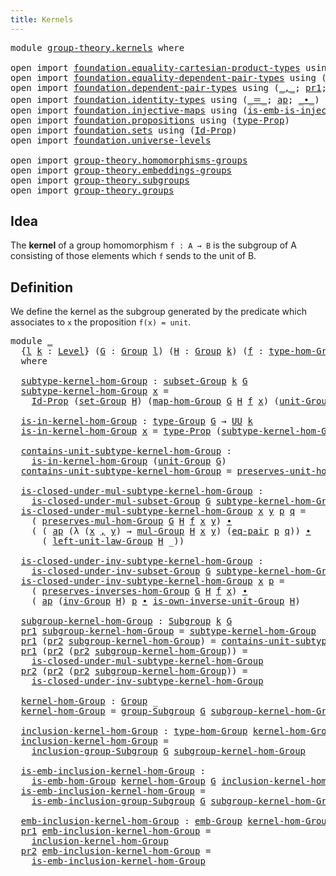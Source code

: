 ```yaml
---
title: Kernels
---
```


<pre class="Agda"><a id="33" class="Keyword">module</a> <a id="40" href="group-theory.kernels.html" class="Module">group-theory.kernels</a> <a id="61" class="Keyword">where</a>

<a id="68" class="Keyword">open</a> <a id="73" class="Keyword">import</a> <a id="80" href="foundation.equality-cartesian-product-types.html" class="Module">foundation.equality-cartesian-product-types</a> <a id="124" class="Keyword">using</a> <a id="130" class="Symbol">(</a><a id="131" href="foundation.equality-cartesian-product-types.html#1270" class="Function">eq-pair</a><a id="138" class="Symbol">)</a>
<a id="140" class="Keyword">open</a> <a id="145" class="Keyword">import</a> <a id="152" href="foundation.equality-dependent-pair-types.html" class="Module">foundation.equality-dependent-pair-types</a> <a id="193" class="Keyword">using</a> <a id="199" class="Symbol">(</a><a id="200" href="foundation.equality-dependent-pair-types.html#1481" class="Function">eq-pair-Σ</a><a id="209" class="Symbol">)</a>
<a id="211" class="Keyword">open</a> <a id="216" class="Keyword">import</a> <a id="223" href="foundation.dependent-pair-types.html" class="Module">foundation.dependent-pair-types</a> <a id="255" class="Keyword">using</a> <a id="261" class="Symbol">(</a><a id="262" href="foundation-core.dependent-pair-types.html#692" class="InductiveConstructor Operator">_,_</a><a id="265" class="Symbol">;</a> <a id="267" href="foundation-core.dependent-pair-types.html#605" class="Field">pr1</a><a id="270" class="Symbol">;</a> <a id="272" href="foundation-core.dependent-pair-types.html#617" class="Field">pr2</a><a id="275" class="Symbol">)</a>
<a id="277" class="Keyword">open</a> <a id="282" class="Keyword">import</a> <a id="289" href="foundation.identity-types.html" class="Module">foundation.identity-types</a> <a id="315" class="Keyword">using</a> <a id="321" class="Symbol">(</a><a id="322" href="foundation-core.identity-types.html#1865" class="Function Operator">_＝_</a><a id="325" class="Symbol">;</a> <a id="327" href="foundation-core.identity-types.html#4003" class="Function">ap</a><a id="329" class="Symbol">;</a> <a id="331" href="foundation-core.identity-types.html#2425" class="Function Operator">_∙_</a><a id="334" class="Symbol">)</a>
<a id="336" class="Keyword">open</a> <a id="341" class="Keyword">import</a> <a id="348" href="foundation.injective-maps.html" class="Module">foundation.injective-maps</a> <a id="374" class="Keyword">using</a> <a id="380" class="Symbol">(</a><a id="381" href="foundation.injective-maps.html#3988" class="Function">is-emb-is-injective&#39;</a><a id="401" class="Symbol">)</a>
<a id="403" class="Keyword">open</a> <a id="408" class="Keyword">import</a> <a id="415" href="foundation.propositions.html" class="Module">foundation.propositions</a> <a id="439" class="Keyword">using</a> <a id="445" class="Symbol">(</a><a id="446" href="foundation-core.propositions.html#1495" class="Function">type-Prop</a><a id="455" class="Symbol">)</a>
<a id="457" class="Keyword">open</a> <a id="462" class="Keyword">import</a> <a id="469" href="foundation.sets.html" class="Module">foundation.sets</a> <a id="485" class="Keyword">using</a> <a id="491" class="Symbol">(</a><a id="492" href="foundation-core.sets.html#1420" class="Function">Id-Prop</a><a id="499" class="Symbol">)</a>
<a id="501" class="Keyword">open</a> <a id="506" class="Keyword">import</a> <a id="513" href="foundation.universe-levels.html" class="Module">foundation.universe-levels</a>

<a id="541" class="Keyword">open</a> <a id="546" class="Keyword">import</a> <a id="553" href="group-theory.homomorphisms-groups.html" class="Module">group-theory.homomorphisms-groups</a>
<a id="587" class="Keyword">open</a> <a id="592" class="Keyword">import</a> <a id="599" href="group-theory.embeddings-groups.html" class="Module">group-theory.embeddings-groups</a>
<a id="630" class="Keyword">open</a> <a id="635" class="Keyword">import</a> <a id="642" href="group-theory.subgroups.html" class="Module">group-theory.subgroups</a>
<a id="665" class="Keyword">open</a> <a id="670" class="Keyword">import</a> <a id="677" href="group-theory.groups.html" class="Module">group-theory.groups</a>
</pre>
## Idea

The **kernel** of a group homomorphism `f : A → B` is the subgroup of A consisting of those elements which `f` sends to the unit of B.

## Definition

We define the kernel as the subgroup generated by the predicate which associates to `x` the proposition `f(x) = unit`.

<pre class="Agda"><a id="990" class="Keyword">module</a> <a id="997" href="group-theory.kernels.html#997" class="Module">_</a>
  <a id="1001" class="Symbol">{</a><a id="1002" href="group-theory.kernels.html#1002" class="Bound">l</a> <a id="1004" href="group-theory.kernels.html#1004" class="Bound">k</a> <a id="1006" class="Symbol">:</a> <a id="1008" href="Agda.Primitive.html#597" class="Postulate">Level</a><a id="1013" class="Symbol">}</a> <a id="1015" class="Symbol">(</a><a id="1016" href="group-theory.kernels.html#1016" class="Bound">G</a> <a id="1018" class="Symbol">:</a> <a id="1020" href="group-theory.groups.html#2481" class="Function">Group</a> <a id="1026" href="group-theory.kernels.html#1002" class="Bound">l</a><a id="1027" class="Symbol">)</a> <a id="1029" class="Symbol">(</a><a id="1030" href="group-theory.kernels.html#1030" class="Bound">H</a> <a id="1032" class="Symbol">:</a> <a id="1034" href="group-theory.groups.html#2481" class="Function">Group</a> <a id="1040" href="group-theory.kernels.html#1004" class="Bound">k</a><a id="1041" class="Symbol">)</a> <a id="1043" class="Symbol">(</a><a id="1044" href="group-theory.kernels.html#1044" class="Bound">f</a> <a id="1046" class="Symbol">:</a> <a id="1048" href="group-theory.homomorphisms-groups.html#1630" class="Function">type-hom-Group</a> <a id="1063" href="group-theory.kernels.html#1016" class="Bound">G</a> <a id="1065" href="group-theory.kernels.html#1030" class="Bound">H</a><a id="1066" class="Symbol">)</a>
  <a id="1070" class="Keyword">where</a>

  <a id="1079" href="group-theory.kernels.html#1079" class="Function">subtype-kernel-hom-Group</a> <a id="1104" class="Symbol">:</a> <a id="1106" href="group-theory.subgroups.html#2113" class="Function">subset-Group</a> <a id="1119" href="group-theory.kernels.html#1004" class="Bound">k</a> <a id="1121" href="group-theory.kernels.html#1016" class="Bound">G</a>
  <a id="1125" href="group-theory.kernels.html#1079" class="Function">subtype-kernel-hom-Group</a> <a id="1150" href="group-theory.kernels.html#1150" class="Bound">x</a> <a id="1152" class="Symbol">=</a>
    <a id="1158" href="foundation-core.sets.html#1420" class="Function">Id-Prop</a> <a id="1166" class="Symbol">(</a><a id="1167" href="group-theory.groups.html#2664" class="Function">set-Group</a> <a id="1177" href="group-theory.kernels.html#1030" class="Bound">H</a><a id="1178" class="Symbol">)</a> <a id="1180" class="Symbol">(</a><a id="1181" href="group-theory.homomorphisms-groups.html#1759" class="Function">map-hom-Group</a> <a id="1195" href="group-theory.kernels.html#1016" class="Bound">G</a> <a id="1197" href="group-theory.kernels.html#1030" class="Bound">H</a> <a id="1199" href="group-theory.kernels.html#1044" class="Bound">f</a> <a id="1201" href="group-theory.kernels.html#1150" class="Bound">x</a><a id="1202" class="Symbol">)</a> <a id="1204" class="Symbol">(</a><a id="1205" href="group-theory.groups.html#3768" class="Function">unit-Group</a> <a id="1216" href="group-theory.kernels.html#1030" class="Bound">H</a><a id="1217" class="Symbol">)</a>

  <a id="1222" href="group-theory.kernels.html#1222" class="Function">is-in-kernel-hom-Group</a> <a id="1245" class="Symbol">:</a> <a id="1247" href="group-theory.groups.html#2724" class="Function">type-Group</a> <a id="1258" href="group-theory.kernels.html#1016" class="Bound">G</a> <a id="1260" class="Symbol">→</a> <a id="1262" href="foundation-core.universe-levels.html#235" class="Primitive">UU</a> <a id="1265" href="group-theory.kernels.html#1004" class="Bound">k</a>
  <a id="1269" href="group-theory.kernels.html#1222" class="Function">is-in-kernel-hom-Group</a> <a id="1292" href="group-theory.kernels.html#1292" class="Bound">x</a> <a id="1294" class="Symbol">=</a> <a id="1296" href="foundation-core.propositions.html#1495" class="Function">type-Prop</a> <a id="1306" class="Symbol">(</a><a id="1307" href="group-theory.kernels.html#1079" class="Function">subtype-kernel-hom-Group</a> <a id="1332" href="group-theory.kernels.html#1292" class="Bound">x</a><a id="1333" class="Symbol">)</a>

  <a id="1338" href="group-theory.kernels.html#1338" class="Function">contains-unit-subtype-kernel-hom-Group</a> <a id="1377" class="Symbol">:</a>
    <a id="1383" href="group-theory.kernels.html#1222" class="Function">is-in-kernel-hom-Group</a> <a id="1406" class="Symbol">(</a><a id="1407" href="group-theory.groups.html#3768" class="Function">unit-Group</a> <a id="1418" href="group-theory.kernels.html#1016" class="Bound">G</a><a id="1419" class="Symbol">)</a>
  <a id="1423" href="group-theory.kernels.html#1338" class="Function">contains-unit-subtype-kernel-hom-Group</a> <a id="1462" class="Symbol">=</a> <a id="1464" href="group-theory.homomorphisms-groups.html#5812" class="Function">preserves-unit-hom-Group</a> <a id="1489" href="group-theory.kernels.html#1016" class="Bound">G</a> <a id="1491" href="group-theory.kernels.html#1030" class="Bound">H</a> <a id="1493" href="group-theory.kernels.html#1044" class="Bound">f</a>

  <a id="1498" href="group-theory.kernels.html#1498" class="Function">is-closed-under-mul-subtype-kernel-hom-Group</a> <a id="1543" class="Symbol">:</a>
    <a id="1549" href="group-theory.subgroups.html#3146" class="Function">is-closed-under-mul-subset-Group</a> <a id="1582" href="group-theory.kernels.html#1016" class="Bound">G</a> <a id="1584" href="group-theory.kernels.html#1079" class="Function">subtype-kernel-hom-Group</a>
  <a id="1611" href="group-theory.kernels.html#1498" class="Function">is-closed-under-mul-subtype-kernel-hom-Group</a> <a id="1656" href="group-theory.kernels.html#1656" class="Bound">x</a> <a id="1658" href="group-theory.kernels.html#1658" class="Bound">y</a> <a id="1660" href="group-theory.kernels.html#1660" class="Bound">p</a> <a id="1662" href="group-theory.kernels.html#1662" class="Bound">q</a> <a id="1664" class="Symbol">=</a>
    <a id="1670" class="Symbol">(</a> <a id="1672" href="group-theory.homomorphisms-groups.html#1845" class="Function">preserves-mul-hom-Group</a> <a id="1696" href="group-theory.kernels.html#1016" class="Bound">G</a> <a id="1698" href="group-theory.kernels.html#1030" class="Bound">H</a> <a id="1700" href="group-theory.kernels.html#1044" class="Bound">f</a> <a id="1702" href="group-theory.kernels.html#1656" class="Bound">x</a> <a id="1704" href="group-theory.kernels.html#1658" class="Bound">y</a><a id="1705" class="Symbol">)</a> <a id="1707" href="foundation-core.identity-types.html#2425" class="Function Operator">∙</a>
    <a id="1713" class="Symbol">(</a> <a id="1715" class="Symbol">(</a> <a id="1717" href="foundation-core.identity-types.html#4003" class="Function">ap</a> <a id="1720" class="Symbol">(λ</a> <a id="1723" class="Symbol">(</a><a id="1724" href="group-theory.kernels.html#1724" class="Bound">x</a> <a id="1726" href="foundation-core.dependent-pair-types.html#692" class="InductiveConstructor Operator">,</a> <a id="1728" href="group-theory.kernels.html#1728" class="Bound">y</a><a id="1729" class="Symbol">)</a> <a id="1731" class="Symbol">→</a> <a id="1733" href="group-theory.groups.html#2969" class="Function">mul-Group</a> <a id="1743" href="group-theory.kernels.html#1030" class="Bound">H</a> <a id="1745" href="group-theory.kernels.html#1724" class="Bound">x</a> <a id="1747" href="group-theory.kernels.html#1728" class="Bound">y</a><a id="1748" class="Symbol">)</a> <a id="1750" class="Symbol">(</a><a id="1751" href="foundation.equality-cartesian-product-types.html#1270" class="Function">eq-pair</a> <a id="1759" href="group-theory.kernels.html#1660" class="Bound">p</a> <a id="1761" href="group-theory.kernels.html#1662" class="Bound">q</a><a id="1762" class="Symbol">))</a> <a id="1765" href="foundation-core.identity-types.html#2425" class="Function Operator">∙</a>
      <a id="1773" class="Symbol">(</a> <a id="1775" href="group-theory.groups.html#4185" class="Function">left-unit-law-Group</a> <a id="1795" href="group-theory.kernels.html#1030" class="Bound">H</a> <a id="1797" class="Symbol">_))</a>

  <a id="1804" href="group-theory.kernels.html#1804" class="Function">is-closed-under-inv-subtype-kernel-hom-Group</a> <a id="1849" class="Symbol">:</a>
    <a id="1855" href="group-theory.subgroups.html#3668" class="Function">is-closed-under-inv-subset-Group</a> <a id="1888" href="group-theory.kernels.html#1016" class="Bound">G</a> <a id="1890" href="group-theory.kernels.html#1079" class="Function">subtype-kernel-hom-Group</a>
  <a id="1917" href="group-theory.kernels.html#1804" class="Function">is-closed-under-inv-subtype-kernel-hom-Group</a> <a id="1962" href="group-theory.kernels.html#1962" class="Bound">x</a> <a id="1964" href="group-theory.kernels.html#1964" class="Bound">p</a> <a id="1966" class="Symbol">=</a>
    <a id="1972" class="Symbol">(</a> <a id="1974" href="group-theory.homomorphisms-groups.html#7325" class="Function">preserves-inverses-hom-Group</a> <a id="2003" href="group-theory.kernels.html#1016" class="Bound">G</a> <a id="2005" href="group-theory.kernels.html#1030" class="Bound">H</a> <a id="2007" href="group-theory.kernels.html#1044" class="Bound">f</a> <a id="2009" href="group-theory.kernels.html#1962" class="Bound">x</a><a id="2010" class="Symbol">)</a> <a id="2012" href="foundation-core.identity-types.html#2425" class="Function Operator">∙</a>
    <a id="2018" class="Symbol">(</a> <a id="2020" href="foundation-core.identity-types.html#4003" class="Function">ap</a> <a id="2023" class="Symbol">(</a><a id="2024" href="group-theory.groups.html#4557" class="Function">inv-Group</a> <a id="2034" href="group-theory.kernels.html#1030" class="Bound">H</a><a id="2035" class="Symbol">)</a> <a id="2037" href="group-theory.kernels.html#1964" class="Bound">p</a> <a id="2039" href="foundation-core.identity-types.html#2425" class="Function Operator">∙</a> <a id="2041" href="group-theory.groups.html#4937" class="Function">is-own-inverse-unit-Group</a> <a id="2067" href="group-theory.kernels.html#1030" class="Bound">H</a><a id="2068" class="Symbol">)</a>

  <a id="2073" href="group-theory.kernels.html#2073" class="Function">subgroup-kernel-hom-Group</a> <a id="2099" class="Symbol">:</a> <a id="2101" href="group-theory.subgroups.html#4533" class="Function">Subgroup</a> <a id="2110" href="group-theory.kernels.html#1004" class="Bound">k</a> <a id="2112" href="group-theory.kernels.html#1016" class="Bound">G</a>
  <a id="2116" href="foundation-core.dependent-pair-types.html#605" class="Field">pr1</a> <a id="2120" href="group-theory.kernels.html#2073" class="Function">subgroup-kernel-hom-Group</a> <a id="2146" class="Symbol">=</a> <a id="2148" href="group-theory.kernels.html#1079" class="Function">subtype-kernel-hom-Group</a>
  <a id="2175" href="foundation-core.dependent-pair-types.html#605" class="Field">pr1</a> <a id="2179" class="Symbol">(</a><a id="2180" href="foundation-core.dependent-pair-types.html#617" class="Field">pr2</a> <a id="2184" href="group-theory.kernels.html#2073" class="Function">subgroup-kernel-hom-Group</a><a id="2209" class="Symbol">)</a> <a id="2211" class="Symbol">=</a> <a id="2213" href="group-theory.kernels.html#1338" class="Function">contains-unit-subtype-kernel-hom-Group</a>
  <a id="2254" href="foundation-core.dependent-pair-types.html#605" class="Field">pr1</a> <a id="2258" class="Symbol">(</a><a id="2259" href="foundation-core.dependent-pair-types.html#617" class="Field">pr2</a> <a id="2263" class="Symbol">(</a><a id="2264" href="foundation-core.dependent-pair-types.html#617" class="Field">pr2</a> <a id="2268" href="group-theory.kernels.html#2073" class="Function">subgroup-kernel-hom-Group</a><a id="2293" class="Symbol">))</a> <a id="2296" class="Symbol">=</a>
    <a id="2302" href="group-theory.kernels.html#1498" class="Function">is-closed-under-mul-subtype-kernel-hom-Group</a>
  <a id="2349" href="foundation-core.dependent-pair-types.html#617" class="Field">pr2</a> <a id="2353" class="Symbol">(</a><a id="2354" href="foundation-core.dependent-pair-types.html#617" class="Field">pr2</a> <a id="2358" class="Symbol">(</a><a id="2359" href="foundation-core.dependent-pair-types.html#617" class="Field">pr2</a> <a id="2363" href="group-theory.kernels.html#2073" class="Function">subgroup-kernel-hom-Group</a><a id="2388" class="Symbol">))</a> <a id="2391" class="Symbol">=</a>
    <a id="2397" href="group-theory.kernels.html#1804" class="Function">is-closed-under-inv-subtype-kernel-hom-Group</a>

  <a id="2445" href="group-theory.kernels.html#2445" class="Function">kernel-hom-Group</a> <a id="2462" class="Symbol">:</a> <a id="2464" href="group-theory.groups.html#2481" class="Function">Group</a> <a id="2470" class="Symbol">_</a>
  <a id="2474" href="group-theory.kernels.html#2445" class="Function">kernel-hom-Group</a> <a id="2491" class="Symbol">=</a> <a id="2493" href="group-theory.subgroups.html#8956" class="Function">group-Subgroup</a> <a id="2508" href="group-theory.kernels.html#1016" class="Bound">G</a> <a id="2510" href="group-theory.kernels.html#2073" class="Function">subgroup-kernel-hom-Group</a>

  <a id="2539" href="group-theory.kernels.html#2539" class="Function">inclusion-kernel-hom-Group</a> <a id="2566" class="Symbol">:</a> <a id="2568" href="group-theory.homomorphisms-groups.html#1630" class="Function">type-hom-Group</a> <a id="2583" href="group-theory.kernels.html#2445" class="Function">kernel-hom-Group</a> <a id="2600" href="group-theory.kernels.html#1016" class="Bound">G</a>
  <a id="2604" href="group-theory.kernels.html#2539" class="Function">inclusion-kernel-hom-Group</a> <a id="2631" class="Symbol">=</a>
    <a id="2637" href="group-theory.subgroups.html#10211" class="Function">inclusion-group-Subgroup</a> <a id="2662" href="group-theory.kernels.html#1016" class="Bound">G</a> <a id="2664" href="group-theory.kernels.html#2073" class="Function">subgroup-kernel-hom-Group</a>

  <a id="2693" href="group-theory.kernels.html#2693" class="Function">is-emb-inclusion-kernel-hom-Group</a> <a id="2727" class="Symbol">:</a>
    <a id="2733" href="group-theory.embeddings-groups.html#823" class="Function">is-emb-hom-Group</a> <a id="2750" href="group-theory.kernels.html#2445" class="Function">kernel-hom-Group</a> <a id="2767" href="group-theory.kernels.html#1016" class="Bound">G</a> <a id="2769" href="group-theory.kernels.html#2539" class="Function">inclusion-kernel-hom-Group</a>
  <a id="2798" href="group-theory.kernels.html#2693" class="Function">is-emb-inclusion-kernel-hom-Group</a> <a id="2832" class="Symbol">=</a>
    <a id="2838" href="group-theory.subgroups.html#6375" class="Function">is-emb-inclusion-group-Subgroup</a> <a id="2870" href="group-theory.kernels.html#1016" class="Bound">G</a> <a id="2872" href="group-theory.kernels.html#2073" class="Function">subgroup-kernel-hom-Group</a>

  <a id="2901" href="group-theory.kernels.html#2901" class="Function">emb-inclusion-kernel-hom-Group</a> <a id="2932" class="Symbol">:</a> <a id="2934" href="group-theory.embeddings-groups.html#933" class="Function">emb-Group</a> <a id="2944" href="group-theory.kernels.html#2445" class="Function">kernel-hom-Group</a> <a id="2961" href="group-theory.kernels.html#1016" class="Bound">G</a>
  <a id="2965" href="foundation-core.dependent-pair-types.html#605" class="Field">pr1</a> <a id="2969" href="group-theory.kernels.html#2901" class="Function">emb-inclusion-kernel-hom-Group</a> <a id="3000" class="Symbol">=</a>
    <a id="3006" href="group-theory.kernels.html#2539" class="Function">inclusion-kernel-hom-Group</a>
  <a id="3035" href="foundation-core.dependent-pair-types.html#617" class="Field">pr2</a> <a id="3039" href="group-theory.kernels.html#2901" class="Function">emb-inclusion-kernel-hom-Group</a> <a id="3070" class="Symbol">=</a>
    <a id="3076" href="group-theory.kernels.html#2693" class="Function">is-emb-inclusion-kernel-hom-Group</a>
</pre>